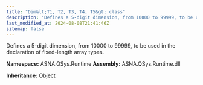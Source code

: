 ```yaml
---
title: "Dim&lt;T1, T2, T3, T4, T5&gt; class"
description: "Defines a 5-digit dimension, from 10000 to 99999, to be used in the declaration of fixed-length array types. "
last_modified_at: 2024-08-08T21:41:46Z
sitemap: false
---
```


Defines a 5-digit dimension, from 10000 to 99999, to be used in the declaration of fixed-length array types.

**Namespace:** ASNA.QSys.Runtime
**Assembly:** ASNA.QSys.Runtime.dll

**Inheritance:** [Object](https://docs.microsoft.com/en-us/dotnet/api/system.object)
<br>
<br>
